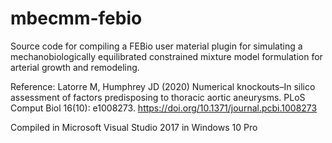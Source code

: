 # mbecmm-febio
Source code for compiling a FEBio user material plugin for simulating a mechanobiologically equilibrated constrained mixture model formulation for arterial growth and remodeling.


Reference: Latorre M, Humphrey JD (2020) Numerical knockouts–In silico assessment of factors predisposing to thoracic aortic aneurysms. PLoS Comput Biol 16(10): e1008273. https://doi.org/10.1371/journal.pcbi.1008273


Compiled in Microsoft Visual Studio 2017 in Windows 10 Pro
